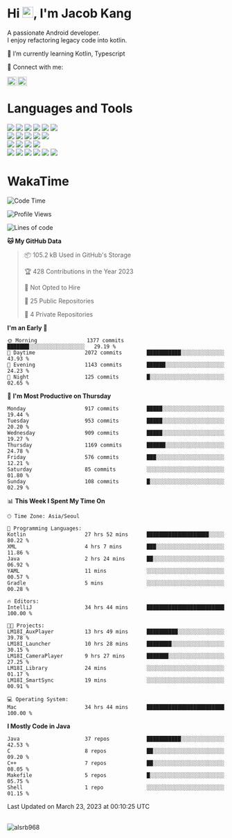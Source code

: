 # Hi <img src="https://media.giphy.com/media/hvRJCLFzcasrR4ia7z/giphy.gif" width="25px">, I'm Jacob Kang
A passionate Android developer.
</br>
I enjoy refactoring legacy code into kotlin.

🌱 I’m currently learning Kotlin, Typescript

🤝 Connect with me:

<a href="https://www.linkedin.com/in/minkyu-kang-b7477b1b2/"><img align="left" src="https://raw.githubusercontent.com/yushi1007/yushi1007/main/images/linkedin.svg" alt="Minkyu Kang | LinkedIn" width="21px"/></a>
<a href="https://www.instagram.com/_jacob_kang/"><img align="left" src="https://raw.githubusercontent.com/yushi1007/yushi1007/main/images/instagram.svg" alt="Jacob Kang | Instagram" width="21px"/></a>

</br>

# Languages and Tools

<div align="left">
<img src="https://img.shields.io/badge/java-007396?logo=java&logoColor=white"/>
<img src="https://img.shields.io/badge/kotlin-7F52FF?logo=kotlin&logoColor=white"/>
<img src="https://img.shields.io/badge/python-3776AB?logo=python&logoColor=white"/>
<img src="https://img.shields.io/badge/bash shell-4EAA25?logo=gnubash&logoColor=white"/>
<img src="https://img.shields.io/badge/c-A8B9CC?logo=c&logoColor=white"/>
<img src="https://img.shields.io/badge/c++-00599C?logo=c%2b%2b&logoColor=white"/>
</div>
<div align="left">
<img src="https://img.shields.io/badge/git-F05032?logo=git&logoColor=white"/>
<img src="https://img.shields.io/badge/github-181717?logo=github&logoColor=white"/>
<img src="https://img.shields.io/badge/mysql-4479A1?logo=mysql&logoColor=white"/>
<img src="https://img.shields.io/badge/sqlite-003B57?logo=sqlite&logoColor=white"/>
<img src="https://img.shields.io/badge/amazon AWS-232F3E?logo=amazonaws&logoColor=white"/>
</div>
<div align="left">
<img src="https://img.shields.io/badge/android-3DDC84?logo=android&logoColor=white"/>
<img src="https://img.shields.io/badge/linux-FCC624?logo=linux&logoColor=white"/>
<img src="https://img.shields.io/badge/flask-000000?logo=flask&logoColor=white"/>
<img src="https://img.shields.io/badge/arduino-00979D?logo=arduino&logoColor=white"/>
</div>
<div align="left">
<img src="https://img.shields.io/badge/slack-4A154B?logo=slack&logoColor=white"/>
<img src="https://img.shields.io/badge/notion-000000?logo=notion&logoColor=white"/>
<img src="https://img.shields.io/badge/jira-0052CC?logo=jira&logoColor=white"/>
<img src="https://img.shields.io/badge/postman-FF6C37?logo=postman&logoColor=white"/>
<img src="https://img.shields.io/badge/intellij-000000?logo=intellijidea&logoColor=white"/>
<img src="https://img.shields.io/badge/pycharm-000000?logo=pycharm&logoColor=white"/>
</div>

# WakaTime

<!--START_SECTION:waka-->
![Code Time](http://img.shields.io/badge/Code%20Time-2%2C226%20hrs%2040%20mins-blue)

![Profile Views](http://img.shields.io/badge/Profile%20Views-0-blue)

![Lines of code](https://img.shields.io/badge/From%20Hello%20World%20I%27ve%20Written-2.1%20million%20lines%20of%20code-blue)

**🐱 My GitHub Data** 

> 📦 105.2 kB Used in GitHub's Storage 
 > 
> 🏆 428 Contributions in the Year 2023
 > 
> 🚫 Not Opted to Hire
 > 
> 📜 25 Public Repositories 
 > 
> 🔑 4 Private Repositories 
 > 
**I'm an Early 🐤** 

```text
🌞 Morning                1377 commits        ███████░░░░░░░░░░░░░░░░░░   29.19 % 
🌆 Daytime                2072 commits        ███████████░░░░░░░░░░░░░░   43.93 % 
🌃 Evening                1143 commits        ██████░░░░░░░░░░░░░░░░░░░   24.23 % 
🌙 Night                  125 commits         █░░░░░░░░░░░░░░░░░░░░░░░░   02.65 % 
```
📅 **I'm Most Productive on Thursday** 

```text
Monday                   917 commits         █████░░░░░░░░░░░░░░░░░░░░   19.44 % 
Tuesday                  953 commits         █████░░░░░░░░░░░░░░░░░░░░   20.20 % 
Wednesday                909 commits         █████░░░░░░░░░░░░░░░░░░░░   19.27 % 
Thursday                 1169 commits        ██████░░░░░░░░░░░░░░░░░░░   24.78 % 
Friday                   576 commits         ███░░░░░░░░░░░░░░░░░░░░░░   12.21 % 
Saturday                 85 commits          ░░░░░░░░░░░░░░░░░░░░░░░░░   01.80 % 
Sunday                   108 commits         █░░░░░░░░░░░░░░░░░░░░░░░░   02.29 % 
```


📊 **This Week I Spent My Time On** 

```text
🕑︎ Time Zone: Asia/Seoul

💬 Programming Languages: 
Kotlin                   27 hrs 52 mins      ████████████████████░░░░░   80.22 % 
XML                      4 hrs 7 mins        ███░░░░░░░░░░░░░░░░░░░░░░   11.86 % 
Java                     2 hrs 24 mins       ██░░░░░░░░░░░░░░░░░░░░░░░   06.92 % 
YAML                     11 mins             ░░░░░░░░░░░░░░░░░░░░░░░░░   00.57 % 
Gradle                   5 mins              ░░░░░░░░░░░░░░░░░░░░░░░░░   00.28 % 

🔥 Editors: 
IntelliJ                 34 hrs 44 mins      █████████████████████████   100.00 % 

🐱‍💻 Projects: 
LM18I_AuxPlayer          13 hrs 49 mins      ██████████░░░░░░░░░░░░░░░   39.78 % 
LM18I_Launcher           10 hrs 28 mins      ████████░░░░░░░░░░░░░░░░░   30.15 % 
LM18I_CameraPlayer       9 hrs 27 mins       ███████░░░░░░░░░░░░░░░░░░   27.25 % 
LM18I_Library            24 mins             ░░░░░░░░░░░░░░░░░░░░░░░░░   01.17 % 
LM18I_SmartSync          19 mins             ░░░░░░░░░░░░░░░░░░░░░░░░░   00.91 % 

💻 Operating System: 
Mac                      34 hrs 44 mins      █████████████████████████   100.00 % 
```

**I Mostly Code in Java** 

```text
Java                     37 repos            ███████████░░░░░░░░░░░░░░   42.53 % 
C                        8 repos             ██░░░░░░░░░░░░░░░░░░░░░░░   09.20 % 
C++                      7 repos             ██░░░░░░░░░░░░░░░░░░░░░░░   08.05 % 
Makefile                 5 repos             █░░░░░░░░░░░░░░░░░░░░░░░░   05.75 % 
Shell                    1 repo              ░░░░░░░░░░░░░░░░░░░░░░░░░   01.15 % 
```




 Last Updated on March 23, 2023 at 00:10:25 UTC
<!--END_SECTION:waka-->

</br>

<div align="left">
<img align="left" src="https://github-readme-stats.vercel.app/api/top-langs?username=alsrb968&show_icons=true&locale=en&layout=compact&theme=dark" alt="alsrb968" />
</div>
